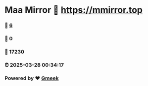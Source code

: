 # Maa Mirror :link: https://mmirror.top 
### :page_facing_up: [6](https://mmirror.top/tag.html) 
### :speech_balloon: 0 
### :hibiscus: 17230 
### :alarm_clock: 2025-03-28 00:34:17 
### Powered by :heart: [Gmeek](https://github.com/Meekdai/Gmeek)
